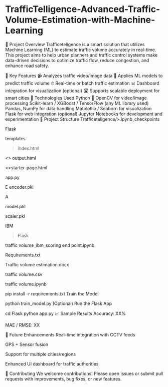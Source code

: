 # TrafficTelligence-Advanced-Traffic-Volume-Estimation-with-Machine-Learning
🚦 Project Overview
Trafficeteligence is a smart solution that utilizes Machine Learning (ML) to estimate traffic volume accurately in real-time. This project aims to help urban planners and traffic control systems make data-driven decisions to optimize traffic flow, reduce congestion, and enhance road safety.

📌 Key Features
📹 Analyzes traffic video/image data
🧠 Applies ML models to predict traffic volume
⏱ Real-time or batch traffic estimation
📊 Dashboard integration for visualization (optional)
🛣 Supports scalable deployment for smart cities
🧰 Technologies Used
Python 🐍
OpenCV for video/image processing
Scikit-learn / XGBoost / TensorFlow (any ML library used)
Pandas, NumPy for data handling
Matplotlib / Seaborn for visualization
Flask for web integration (optional)
Jupyter Notebooks for development and experimentation
📁 Project Structure
Trafficeteligence/>.ipynb_checkpoints

Flask

templates

>index.html

<> output.html

<>starter-page.html

app.py

E encoder.pkl

A

model.pkl

scaler.pkl

IBM

> Flask

traffic volume_ibm_scoring end point.ipynb

Requirements.txt

Traffic volume estimation.docx

traffic volume.csv

traffic volume.ipynb

pip install -r requirements.txt Train the Model

python train_model.py (Optional) Run the Flask App

cd Flask python app.py 📈 Sample Results Accuracy: XX%

MAE / RMSE: XX

🎯 Future Enhancements Real-time integration with CCTV feeds

GPS + Sensor fusion

Support for multiple cities/regions

Enhanced UI dashboard for traffic authorities

🤝 Contributing We welcome contributions! Please open issues or submit pull requests with improvements, bug fixes, or new features.
